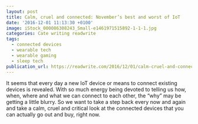 ```yaml
---
layout: post
title: Calm, cruel and connected: November’s best and worst of IoT
date: '2016-12-01 11:13:30 +0100'
image: iStock_000086308243_Small-e1461971515892-1-1-1.jpg
categories: Cate writing readwrite
tags:
  - connected devices
  - wearable tech
  - wearable gaming
  - sleep tech
publication_url: https://readwrite.com/2016/12/01/calm-cruel-and-connected-novembers-best-and-worst-of-iot-dl1/
---
```

It seems that every day a new IoT device or means to connect existing devices is revealed. With so much energy being devoted to telling us how, when, where and what we can connect to each other, the “why” may be getting a little blurry. So we want to take a step back every now and again and take a calm, cruel and critical look at the connected devices that you can actually go out and buy, right now.
